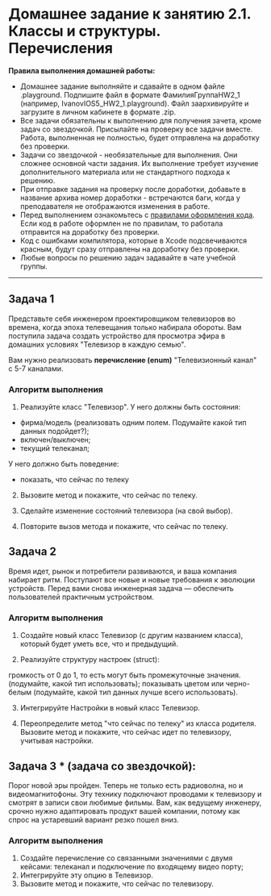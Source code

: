 # Домашнее задание к занятию 2.1. Классы и структуры. Перечисления

**Правила выполнения домашней работы:** 
* Домашнее задание выполняйте и сдавайте в одном файле .playground. Подпишите файл в формате ФамилияГруппаHW2_1 (например, IvanovIOS5_HW2_1.playground). Файл заархивируйте и загрузите в личном кабинете в формате .zip. 
* Все задачи обязательны к выполнению для получения зачета, кроме задач со звездочкой. Присылайте на проверку все задачи вместе. Работа, выполненная не полностью, будет отправлена на доработку без проверки.
* Задачи со звездочкой - необязательные для выполнения. Они сложнее основной части задания. Их выполнение требует изучение дополнительного материала или не стандартного подхода к решению.
* При отправке задания на проверку после доработки, добавьте в название архива номер доработки - встречаются баги, когда у преподавателя не отображаются изменения в работе.
* Перед выполнением ознакомьтесь с [правилами оформления кода](https://github.com/netology-code/bios-2-homeworks/blob/master/swift-code-syle-guide.md). Если код в работе оформлен не по правилам, то работала отправится на доработку без проверки.
* Код с ошибками компилятора, которые в Xcode подсвечиваются красным, будут сразу отправлены на доработку без проверки.
* Любые вопросы по решению задач задавайте в чате учебной группы.

---
## Задача 1

Представьте себя инженером проектировщиком телевизоров во времена, когда эпоха телевещания только набирала обороты. 
Вам поступила задача создать устройство для просмотра эфира в домашних условиях "Телевизор в каждую семью".

Вам нужно реализовать **перечисление (enum)** "Телевизионный канал" с 5-7 каналами. 

### Алгоритм выполнения

1. Реализуйте класс "Телевизор". 
У него должны быть состояния:
- фирма/модель (реализовать одним полем. Подумайте какой тип данных подойдет?);
- включен/выключен;
- текущий телеканал;

У него должно быть поведение:
- показать, что сейчас по телеку

2. Вызовите метод и покажите, что сейчас по телеку.

3. Сделайте изменение состояний телевизора (на свой выбор).

4. Повторите вызов метода и покажите, что сейчас по телеку.

## Задача 2

Время идет, рынок и потребители развиваются, и ваша компания набирает ритм. Поступают все новые и новые требования к эволюции устройств. Перед вами снова инженерная задача — обеспечить пользователей практичным устройством.

### Алгоритм выполнения
1. Создайте новый класс Телевизор (с другим названием класса), который будет уметь все, что и предыдущий.

2. Реализуйте структуру настроек (struct):

громкость от 0 до 1, то есть могут быть промежуточные значения. (подумайте, какой тип использовать);
показывать цветом или черно-белым (подумайте, какой тип данных лучше всего использовать).

3. Интегрируйте Настройки в новый класс Телевизор.

4. Переопределите метод "что сейчас по телеку" из класса родителя. Вызовите метод и покажите, что сейчас идет по телевизору, учитывая настройки.

## Задача 3 * (задача со звездочкой):

Порог новой эры пройден. Теперь не только есть радиоволна, но и видеомагнитофоны. Эту технику подключают проводами к телевизору и смотрят в записи свои любимые фильмы. Вам, как ведущему инженеру, срочно нужно адаптировать продукт вашей компании, потому как спрос на устаревший вариант резко пошел вниз.

### Алгоритм выполнения
1. Создайте перечисление со связанными значениями с двумя кейсами: телеканал и подключение по входящему видео порту;
2. Интегрируйте эту опцию в Телевизор.
3. Вызовите метод и покажите, что сейчас по телевизору.
